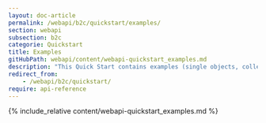 ```yaml
---
layout: doc-article
permalink: /webapi/b2c/quickstart/examples/
section: webapi
subsection: b2c
categorie: Quickstart
title: Examples
gitHubPath: webapi/content/webapi-quickstart_examples.md
description: "This Quick Start contains examples (single objects, collections, geo-json object) of curl requests to Stellantis End User API for ex Groupe PSA brands (Citroën, DS, Peugeot, Opel and Vauxhall)."
redirect_from: 
    - /webapi/b2c/quickstart/
require: api-reference
---
```


{% include_relative content/webapi-quickstart_examples.md %}